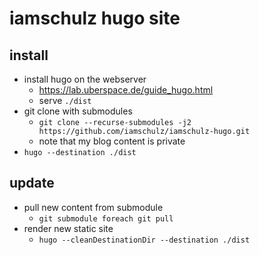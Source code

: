 # iamschulz hugo site

## install
- install hugo on the webserver
  - https://lab.uberspace.de/guide_hugo.html
  - serve `./dist`
- git clone with submodules
  - `git clone --recurse-submodules -j2 https://github.com/iamschulz/iamschulz-hugo.git`
  - note that my blog content is private
- `hugo --destination ./dist`


## update
- pull new content from submodule
  - `git submodule foreach git pull`
- render new static site
  - `hugo --cleanDestinationDir --destination ./dist`